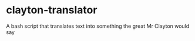 # clayton-translator
A bash script that translates text into something the great Mr Clayton would say
